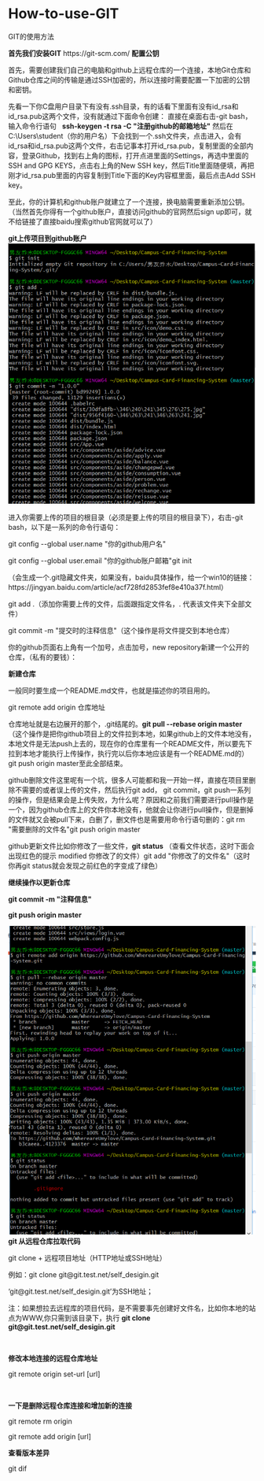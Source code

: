 # How-to-use-GIT
<p>GIT的使用方法<p>
<b>首先我们安装GIT</b>    https://git-scm.com/
<b>配置公钥</b>
<p>首先，需要创建我们自己的电脑和github上远程仓库的一个连接，本地Git仓库和Github仓库之间的传输是通过SSH加密的，所以连接时需要配置一下加密的公钥和密钥。</p>
  <p>先看一下你C盘用户目录下有没有.ssh目录，有的话看下里面有没有id_rsa和id_rsa.pub这两个文件，没有就通过下面命令创建：
  直接在桌面右击-git bash，输入命令行语句   <b>ssh-keygen -t rsa -C "注册github的邮箱地址"</b>
  然后在C:\Users\student（你的用户名）下会找到一个.ssh文件夹，点击进入，会有id_rsa和id_rsa.pub这两个文件，右击记事本打开id_rsa.pub，复制里面的全部内容，登录Github，找到右上角的图标，打开点进里面的Settings，再选中里面的SSH and GPG KEYS，点击右上角的New SSH key，然后Title里面随便填，再把刚才id_rsa.pub里面的内容复制到Title下面的Key内容框里面，最后点击Add SSH key。</p>
  <p>至此，你的计算机和github账户就建立了一个连接，换电脑需要重新添加公钥。（当然首先你得有一个github账户，直接访问github的官网然后sign up即可，就不给链接了直接baidu搜索github官网就可以了）</p>
<b>git上传项目到github账户</b>
<img src="QQ图片20190220160858.png"/>
<p>进入你需要上传的项目的根目录（必须是要上传的项目的根目录下），右击-git bash，以下是一系列的命令行语句：
<p>git config --global user.name "你的github用户名"</p>
<p>git config --global user.email "你的github账户邮箱"git init </p>
<p>（会生成一个.git隐藏文件夹，如果没有，baidu具体操作，给一个win10的链接：https://jingyan.baidu.com/article/acf728fd2853fef8e410a37f.html）
</p><p>git add .（添加你需要上传的文件，后面跟指定文件名，. 代表该文件夹下全部文件）</p>
<p>git commit -m "提交时的注释信息"（这个操作是将文件提交到本地仓库）
</p>
<p>你的github页面右上角有一个加号，点击加号，new repository新建一个公开的仓库，（私有的要钱）：</p>
<b>新建仓库</b>
<p>一般同时要生成一个README.md文件，也就是描述你的项目用的。
</p>
<p>git remote add origin 仓库地址</p>
<p>仓库地址就是右边展开的那个，.git结尾的。<b>git pull --rebase origin master</b> （这个操作是把你github项目上的文件拉到本地，如果github上的文件本地没有，本地文件是无法push上去的，现在你的仓库里有一个README文件，所以要先下拉到本地才能执行上传操作，执行完以后你本地应该是有一个README.md的）git push origin master至此全部结束。</p>
<p>github删除文件这里呢有一个坑，很多人可能都和我一开始一样，直接在项目里删除不需要的或者误上传的文件，然后执行git add， git commit，git push一系列的操作，但是结果会是上传失败，为什么呢？原因和之前我们需要进行pull操作是一个，因为github仓库上的文件你本地没有，他就会让你进行pull操作，但是删掉的文件就又会被pull下来，白删了，删文件也是需要用命令行语句删的：git rm "需要删除的文件名"git push origin master
</p><p>github更新文件比如你修改了一些文件，<b>git status</b> （查看文件状态，这时下面会出现红色的提示  modified 你修改了的文件）git add "你修改了的文件名"（这时你再git status就会发现之前红色的字变成了绿色）<b><p>继续操作以更新仓库</p><p>git commit  -m "注释信息"</p><p>git push origin master</p></b>
</p>
<img src="QQ图片20190220160927.png"/>
<b>git 从远程仓库拉取代码</b>
<p>git clone + 远程项目地址（HTTP地址或SSH地址）</p>
<p>例如：git clone git@git.test.net/self_desigin.git</p>
<p>‘git@git.test.net/self_desigin.git’为SSH地址；</p>
<p>注：如果想拉去远程库的项目代码，是不需要事先创建好文件名，比如你本地的站点为WWW,你只需到该目录下，执行
<b>git clone git@git.test.net/self_desigin.git</b></p>
<br/>
<p><b>修改本地连接的远程仓库地址</b></p>
<p>git remote origin set-url [url]</p>
<br/>
<p><b>一下是删除远程仓库连接和增加新的连接</b></p>
<p>git remote rm origin</p>
<p>git remote add origin [url]</p>
<p><b>查看版本差异</b></p>
<p>git dif</p>
